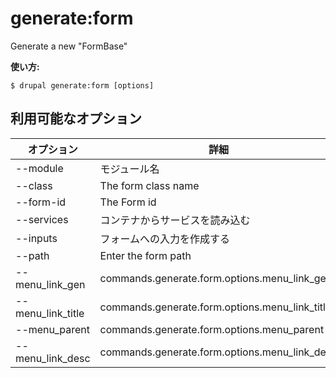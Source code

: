 # generate:form
Generate a new "FormBase"

**使い方:**
```
$ drupal generate:form [options]
```

## 利用可能なオプション
オプション | 詳細
-------|-------------
--module | モジュール名
--class | The form class name
--form-id | The Form id
--services | コンテナからサービスを読み込む
--inputs | フォームへの入力を作成する
--path | Enter the form path
--menu_link_gen | commands.generate.form.options.menu_link_gen
--menu_link_title | commands.generate.form.options.menu_link_title
--menu_parent | commands.generate.form.options.menu_parent
--menu_link_desc | commands.generate.form.options.menu_link_desc

